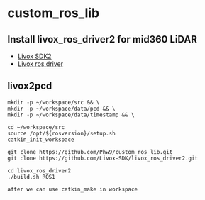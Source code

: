 # custom_ros_lib

## Install livox_ros_driver2 for mid360 LiDAR
- [Livox SDK2](https://github.com/Livox-SDK/Livox-SDK2)
- [Livox ros driver](https://github.com/Livox-SDK/livox_ros_driver2)

## livox2pcd
```
mkdir -p ~/workspace/src && \
mkdir -p ~/workspace/data/pcd && \
mkdir -p ~/workspace/data/timestamp && \

cd ~/workspace/src
source /opt/${rosversion}/setup.sh
catkin_init_workspace

git clone https://github.com/Phw9/custom_ros_lib.git
git clone https://github.com/Livox-SDK/livox_ros_driver2.git

cd livox_ros_driver2
./build.sh ROS1

after we can use catkin_make in workspace
```
